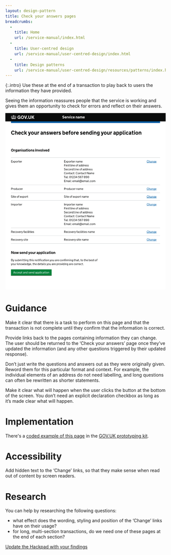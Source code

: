 ```yaml
---
layout: design-pattern
title: Check your answers pages
breadcrumbs:
  -
    title: Home
    url: /service-manual/index.html
  -
    title: User-centred design
    url: /service-manual/user-centred-design/index.html
  -
    title: Design patterns
    url: /service-manual/user-centred-design/resources/patterns/index.html
---
```


{:.intro}
Use these at the end of a transaction to play back to users the information they have provided.

Seeing the information reassures people that the service is working and gives them an opportunity to check for errors and reflect on their answers.

<div class="example">
  <a href="http://govuk-prototype-kit.herokuapp.com/examples/check-your-answers-page">
    <img src="/service-manual/assets/images/design-patterns/check-your-answers-page.png" alt="An example of a check your answers page">
  </a>
</div>

# Guidance

Make it clear that there is a task to perform on this page and that the transaction is not complete until they confirm that the information is correct.

Provide links back to the pages containing information they can change. The user should be returned to the ‘Check your answers’ page once they’ve updated the information (and any other questions triggered by their updated response).

Don’t just write the questions and answers out as they were originally given. Reword them for this particular format and context. For example, the individual elements of an address do not need labelling, and long questions can often be rewritten as shorter statements.

Make it clear what will happen when the user clicks the button at the bottom of the screen. You don’t need an explicit declaration checkbox as long as it’s made clear what will happen.


# Implementation

There's a [coded example of this page](http://govuk-prototype-kit.herokuapp.com/examples/check-your-answers-page) in the [GOV.UK prototyping kit](https://github.com/alphagov/govuk_prototype_kit).


# Accessibility

Add hidden text to the ‘Change’ links, so that they make sense when read out of content by screen readers.


# Research

You can help by researching the following questions:

- what effect does the wording, styling and position of the ‘Change’ links have on their usage?
- for long, multi-section transactions, do we need one of these pages at the end of each section?

[Update the Hackpad with your findings](https://designpatterns.hackpad.com/Check-Your-Answers-page-2DSpTH9J0wU)


